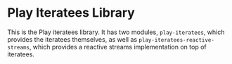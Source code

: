 # Play Iteratees Library

This is the Play iteratees library.  It has two modules, `play-iteratees`, which provides the iteratees themselves, as well as `play-iteratees-reactive-streams`, which provides a reactive streams implementation on top of iteratees.
